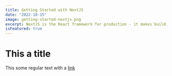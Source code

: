 ```yaml
---
title: Getting Started with NextJS
date: "2022-10-15"
image: getting-started-nextjs.png
excerpt: NextJS is the React framework for production - it makes building fullstack React apps and sites a breeze and ship with built-in SSR.
isFeatured: true
---
```


# This a title

This some regular text with a [link](https://google.com)
